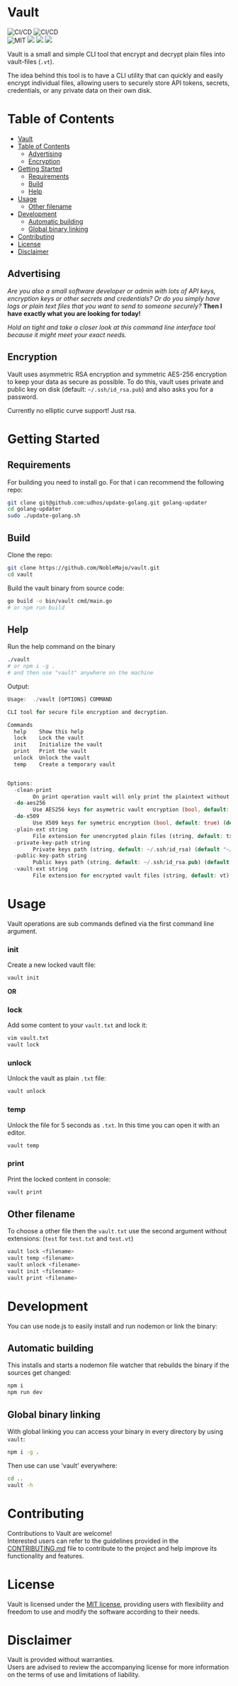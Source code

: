 # Vault
![CI/CD](https://github.com/noblemajo/vault/actions/workflows/go-bin-release.yml/badge.svg)
![CI/CD](https://github.com/noblemajo/vault/actions/workflows/go-test-build.yml/badge.svg)  
![MIT](https://img.shields.io/badge/license-MIT-blue.svg)
![](https://img.shields.io/badge/dynamic/json?color=green&label=watchers&query=watchers&suffix=x&url=https%3A%2F%2Fapi.github.com%2Frepos%2Fnoblemajo%2Fvault)
![](https://img.shields.io/badge/dynamic/json?color=yellow&label=stars&query=stargazers_count&suffix=x&url=https%3A%2F%2Fapi.github.com%2Frepos%2Fnoblemajo%2Fvault)
![](https://img.shields.io/badge/dynamic/json?color=navy&label=forks&query=forks&suffix=x&url=https%3A%2F%2Fapi.github.com%2Frepos%2Fnoblemajo%2Fvault)

Vault is a small and simple CLI tool that encrypt and decrypt plain files into vault-files (`.vt`).

The idea behind this tool is to have a CLI utility that can quickly and easily encrypt individual files, allowing users to securely store API tokens, secrets, credentials, or any private data on their own disk.

# Table of Contents
- [Vault](#vault)
- [Table of Contents](#table-of-contents)
  - [Advertising](#advertising)
  - [Encryption](#encryption)
- [Getting Started](#getting-started)
  - [Requirements](#requirements)
  - [Build](#build)
  - [Help](#help)
- [Usage](#usage)
  - [Other filename](#other-filename)
- [Development](#development)
  - [Automatic building](#automatic-building)
  - [Global binary linking](#global-binary-linking)
- [Contributing](#contributing)
- [License](#license)
- [Disclaimer](#disclaimer)

## Advertising
*Are you also a small software developer or admin with lots of API keys, encryption keys or other secrets and credentials?*
*Or do you simply have logs or plain text files that you want to send to someone securely?*
**Then I have exactly what you are looking for today!**

*Hold on tight and take a closer look at this command line interface tool because it might meet your exact needs.*

## Encryption
Vault uses asymmetric RSA encryption and symmetric AES-256 encryption to keep your data as secure as possible.
To do this, vault uses private and public key on disk (default: `~/.ssh/id_rsa.pub`) and also asks you for a password.

Currently no elliptic curve support! Just rsa.

# Getting Started
## Requirements
For building you need to install go.
For that i can recommend the following repo:
```sh
git clone git@github.com:udhos/update-golang.git golang-updater
cd golang-updater
sudo ./update-golang.sh
```

## Build
Clone the repo:
```sh
git clone https://github.com/NobleMajo/vault.git
cd vault
```

Build the vault binary from source code:
```sh
go build -o bin/vault cmd/main.go
# or npm run build
```

## Help
Run the help command on the binary
```sh
./vault
# or npm i -g .
# and then use "vault" anywhere on the machine
```

Output:
```rust
Usage:  ./vault [OPTIONS] COMMAND

CLI tool for secure file encryption and decryption.

Commands
  help    Show this help
  lock    Lock the vault
  init    Initialize the vault
  print   Print the vault
  unlock  Unlock the vault
  temp    Create a temporary vault


Options:
  -clean-print
        On print operation vault will only print the plaintext without extra info (bool, default: false)
  -do-aes256
        Use AES256 keys for asymetric vault encryption (bool, default: true) (default true)
  -do-x509
        Use X509 keys for symetric encryption (bool, default: true) (default true)
  -plain-ext string
        File extension for unencrypted plain files (string, default: txt) (default "txt")
  -private-key-path string
        Private keys path (string, default: ~/.ssh/id_rsa) (default "~/.ssh/id_rsa")
  -public-key-path string
        Public keys path (string, default: ~/.ssh/id_rsa.pub) (default "~/.ssh/id_rsa.pub")
  -vault-ext string
        File extension for encrypted vault files (string, default: vt) (default "vt")
```

# Usage
Vault operations are sub commands defined via the first command line argument.

### init
Create a new locked vault file:
```sh
vault init
```

**OR**

### lock
Add some content to your `vault.txt` and lock it:
```sh
vim vault.txt
vault lock
```

### unlock
Unlock the vault as plain `.txt` file:
```sh
vault unlock
```

### temp
Unlock the file for 5 seconds as `.txt`.
In this time you can open it with an editor.
```sh
vault temp
```

### print
Print the locked content in console:
```sh
vault print
```

## Other filename
To choose a other file then the `vault.txt` use the second argument without extensions:
(`test` for `test.txt` and `test.vt`)
 ```sh
vault lock <filename>
vault temp <filename>
vault unlock <filename>
vault init <filename>
vault print <filename>
```

# Development
You can use node.js to easily install and run nodemon or link the binary:

## Automatic building
This installs and starts a nodemon file watcher that rebuilds the binary if the sources get changed:
```sh
npm i
npm run dev
```

## Global binary linking
With global linking you can access your binary in every directory by using `vault`:
```sh
npm i -g .
```
Then use can use 'vault' everywhere:
```sh
cd ..
vault -h
```

# Contributing
Contributions to Vault are welcome!  
Interested users can refer to the guidelines provided in the [CONTRIBUTING.md](CONTRIBUTING.md) file to contribute to the project and help improve its functionality and features.

# License
Vault is licensed under the [MIT license](LICENSE), providing users with flexibility and freedom to use and modify the software according to their needs.

# Disclaimer
Vault is provided without warranties.  
Users are advised to review the accompanying license for more information on the terms of use and limitations of liability.
